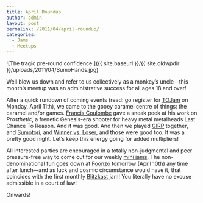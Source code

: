 ```yaml
---
title: April Roundup
author: admin
layout: post
permalink: /2011/04/april-roundup/
categories:
  - Jams
  - Meetups
---
```

![The tragic pre-round confidence.]({{ site.baseurl }}/{{ site.oldwpdir }}/uploads/2011/04/SumoHands.jpg)

Well blow us down and refer to us collectively as a monkey&#8217;s uncle&#8212;this month&#8217;s meetup was an administrative success for all ages 18 and over!

After a quick rundown of coming events (read: go register for [TOJam](http://tojam.ca) on Monday, April 11th), we came to the gooey caramel centre of things: the caramel and/or games. [Francis Coulombe](http://www.frankiesmileshow.com/) gave a sneak peek at his work on *Prosthetic*, a frenetic Genesis-era shooter for heavy metal metalheads Last Chance To Reason. And it was good. And then we played [GIRP][1] together, and [Sumotori](http://www.gravitysensation.com/sumotori/), and [Winner vs. Loser](http://www.foddy.net/WinnervsLoser.html), and those were good too. It was a pretty good night. Let&#8217;s keep this energy going for added multipliers!

All interested parties are encouraged in a totally non-judgmental and peer pressure-free way to come out for our weekly [mini jams](http://www.montrealindies.com/?p=165). The non-denominational fun goes down at [Foonzo](http://foonzo.com/a-propos/nos-heures/) tomorrow (April 10th) any time after lunch&#8212;and as luck and cosmic circumstance would have it, that coincides with the first monthly [Blitzkast](http://forums.tigsource.com/index.php?topic=18910.0) jam! You literally have no excuse admissible in a court of law!

Onwards!

 [1]: http://www.foddy.net/GIRP.html